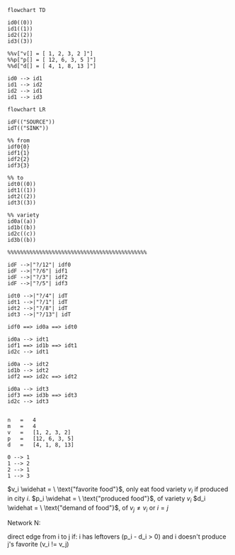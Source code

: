 

```mermaid
flowchart TD

id0((0))
id1((1))
id2((2))
id3((3))

%%v["v[] = [ 1, 2, 3, 2 ]"]
%%p["p[] = [ 12, 6, 3, 5 ]"]
%%d["d[] = [ 4, 1, 8, 13 ]"]

id0 --> id1
id1 --> id2
id2 --> id1
id1 --> id3

```

```mermaid
flowchart LR

idF(("SOURCE"))
idT(("SINK"))

%% from
idf0{0}
idf1{1}
idf2{2}
idf3{3}

%% to
idt0((0))
idt1((1))
idt2((2))
idt3((3))

%% variety
id0a((a))
id1b((b))
id2c((c))
id3b((b))

%%%%%%%%%%%%%%%%%%%%%%%%%%%%%%%%%%%%%%%%%%%%

idF -->|"?/12"| idf0
idF -->|"?/6"| idf1
idF -->|"?/3"| idf2
idF -->|"?/5"| idf3

idt0 -->|"?/4"| idT
idt1 -->|"?/1"| idT
idt2 -->|"?/8"| idT
idt3 -->|"?/13"| idT

idf0 ==> id0a ==> idt0

id0a --> idt1
idf1 ==> id1b ==> idt1
id2c --> idt1

id0a --> idt2
id1b --> idt2
idf2 ==> id2c ==> idt2

id0a --> idt3
idf3 ==> id3b ==> idt3
id2c --> idt3


```



```
n	=	4
m	=	4
v	= 	[1, 2, 3, 2]	
p	=	[12, 6, 3, 5]
d	=	[4, 1, 8, 13]

0 --> 1
1 --> 2
2 --> 1
1 --> 3
```


$v_i \widehat = \ \text{"favorite food"}$, only eat food variety $v_i$ if produced in city $i$.
$p_i \widehat = \ \text{"produced food"}$, of variety $v_i$
$d_i \widehat = \ \text{"demand of food"}$, of $v_j\ne v_i$ or $i=j$



Network N:

direct edge from i to j if:
	i has leftovers (p_i - d_i > 0) and
	i doesn't produce j's favorite (v_i != v_j)